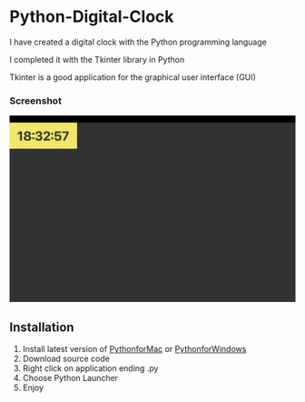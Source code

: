 # Python-Digital-Clock

I have created a digital clock with the Python programming language

I completed it with the Tkinter library in Python

Tkinter is a good application for the graphical user interface (GUI)

### Screenshot

<img src="https://github.com/SiyandaMaykiso/Python-Digital-Clock/blob/main/Screen%20Shot%20Python%20Digital%20Clock.png" alt="application screenshot">

## Installation 

1. Install latest version of [PythonforMac](https://www.python.org/downloads/) or [PythonforWindows](https://www.python.org/downloads/windows/) 
2. Download source code 
3. Right click on application ending .py
4. Choose Python Launcher
5. Enjoy
